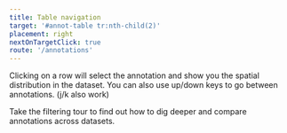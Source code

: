 ```yaml
---
title: Table navigation
target: '#annot-table tr:nth-child(2)'
placement: right
nextOnTargetClick: true
route: '/annotations'
---
```


Clicking on a row will select the annotation and show you the spatial distribution in the dataset. You can also use up/down keys to go between annotations. (j/k also work)

Take the filtering tour to find out how to dig deeper and compare annotations across datasets.

